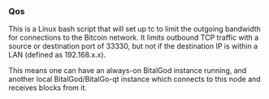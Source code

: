 ### Qos ###

This is a Linux bash script that will set up tc to limit the outgoing bandwidth for connections to the Bitcoin network. It limits outbound TCP traffic with a source or destination port of 33330, but not if the destination IP is within a LAN (defined as 192.168.x.x).

This means one can have an always-on BitalGod instance running, and another local BitalGod/BitalGo-qt instance which connects to this node and receives blocks from it.
